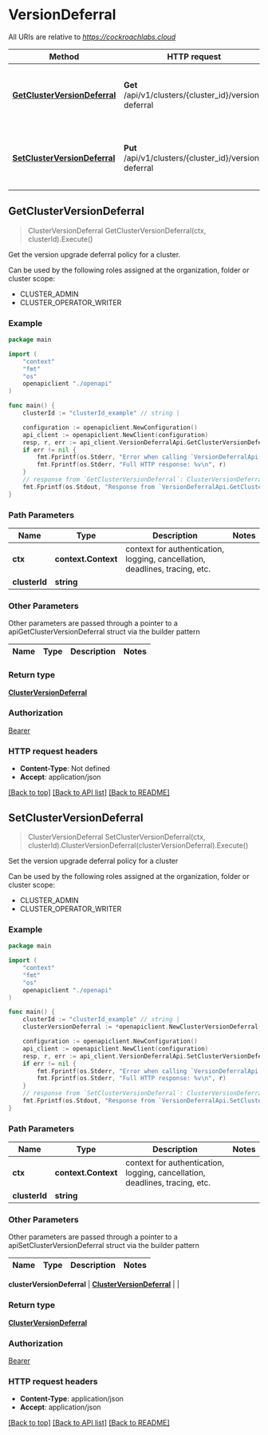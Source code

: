 # VersionDeferral

All URIs are relative to *https://cockroachlabs.cloud*

Method | HTTP request | Description
------------- | ------------- | -------------
[**GetClusterVersionDeferral**](VersionDeferralApi.md#GetClusterVersionDeferral) | **Get** /api/v1/clusters/{cluster_id}/version-deferral | Get the version upgrade deferral policy for a cluster.
[**SetClusterVersionDeferral**](VersionDeferralApi.md#SetClusterVersionDeferral) | **Put** /api/v1/clusters/{cluster_id}/version-deferral | Set the version upgrade deferral policy for a cluster



## GetClusterVersionDeferral

> ClusterVersionDeferral GetClusterVersionDeferral(ctx, clusterId).Execute()

Get the version upgrade deferral policy for a cluster.

Can be used by the following roles assigned at the organization, folder or cluster scope:
- CLUSTER_ADMIN
- CLUSTER_OPERATOR_WRITER


### Example

```go
package main

import (
    "context"
    "fmt"
    "os"
    openapiclient "./openapi"
)

func main() {
    clusterId := "clusterId_example" // string | 

    configuration := openapiclient.NewConfiguration()
    api_client := openapiclient.NewClient(configuration)
    resp, r, err := api_client.VersionDeferralApi.GetClusterVersionDeferral(context.Background(), clusterId).Execute()
    if err != nil {
        fmt.Fprintf(os.Stderr, "Error when calling `VersionDeferralApi.GetClusterVersionDeferral``: %v\n", err)
        fmt.Fprintf(os.Stderr, "Full HTTP response: %v\n", r)
    }
    // response from `GetClusterVersionDeferral`: ClusterVersionDeferral
    fmt.Fprintf(os.Stdout, "Response from `VersionDeferralApi.GetClusterVersionDeferral`: %v\n", resp)
}
```

### Path Parameters


Name | Type | Description  | Notes
------------- | ------------- | ------------- | -------------
**ctx** | **context.Context** | context for authentication, logging, cancellation, deadlines, tracing, etc.
**clusterId** | **string** |  | 

### Other Parameters

Other parameters are passed through a pointer to a apiGetClusterVersionDeferral struct via the builder pattern


Name | Type | Description  | Notes
------------- | ------------- | ------------- | -------------


### Return type

[**ClusterVersionDeferral**](ClusterVersionDeferral.md)

### Authorization

[Bearer](../README.md#Bearer)

### HTTP request headers

- **Content-Type**: Not defined
- **Accept**: application/json

[[Back to top]](#) [[Back to API list]](../README.md#documentation-for-api-endpoints)
[[Back to README]](../README.md)


## SetClusterVersionDeferral

> ClusterVersionDeferral SetClusterVersionDeferral(ctx, clusterId).ClusterVersionDeferral(clusterVersionDeferral).Execute()

Set the version upgrade deferral policy for a cluster

Can be used by the following roles assigned at the organization, folder or cluster scope:
- CLUSTER_ADMIN
- CLUSTER_OPERATOR_WRITER


### Example

```go
package main

import (
    "context"
    "fmt"
    "os"
    openapiclient "./openapi"
)

func main() {
    clusterId := "clusterId_example" // string | 
    clusterVersionDeferral := *openapiclient.NewClusterVersionDeferral(openapiclient.ClusterVersionDeferralPolicy.Type("NOT_DEFERRED")) // ClusterVersionDeferral | 

    configuration := openapiclient.NewConfiguration()
    api_client := openapiclient.NewClient(configuration)
    resp, r, err := api_client.VersionDeferralApi.SetClusterVersionDeferral(context.Background(), clusterId).ClusterVersionDeferral(clusterVersionDeferral).Execute()
    if err != nil {
        fmt.Fprintf(os.Stderr, "Error when calling `VersionDeferralApi.SetClusterVersionDeferral``: %v\n", err)
        fmt.Fprintf(os.Stderr, "Full HTTP response: %v\n", r)
    }
    // response from `SetClusterVersionDeferral`: ClusterVersionDeferral
    fmt.Fprintf(os.Stdout, "Response from `VersionDeferralApi.SetClusterVersionDeferral`: %v\n", resp)
}
```

### Path Parameters


Name | Type | Description  | Notes
------------- | ------------- | ------------- | -------------
**ctx** | **context.Context** | context for authentication, logging, cancellation, deadlines, tracing, etc.
**clusterId** | **string** |  | 

### Other Parameters

Other parameters are passed through a pointer to a apiSetClusterVersionDeferral struct via the builder pattern


Name | Type | Description  | Notes
------------- | ------------- | ------------- | -------------

 **clusterVersionDeferral** | [**ClusterVersionDeferral**](ClusterVersionDeferral.md) |  | 

### Return type

[**ClusterVersionDeferral**](ClusterVersionDeferral.md)

### Authorization

[Bearer](../README.md#Bearer)

### HTTP request headers

- **Content-Type**: application/json
- **Accept**: application/json

[[Back to top]](#) [[Back to API list]](../README.md#documentation-for-api-endpoints)
[[Back to README]](../README.md)

